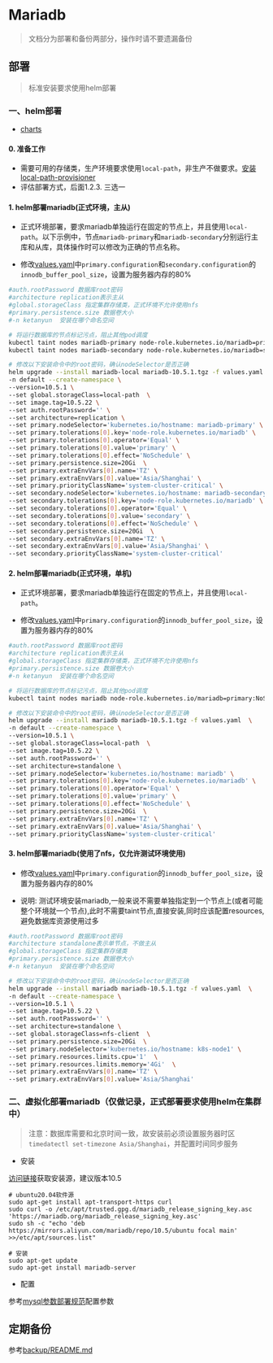
# Mariadb

> 文档分为部署和备份两部分，操作时请不要遗漏备份

## 部署

> 标准安装要求使用helm部署

### 一、helm部署

- [charts](https://github.com/bitnami/charts/tree/db82355a553763690aad85629120e97976ca396b/bitnami/mariadb)

#### 0. 准备工作

- 需要可用的存储类，生产环境要求使用`local-path`，非生产不做要求。[安装local-path-provisioner](https://git.ketanyun.cn/charts/docs/-/tree/master/%E5%9F%BA%E7%A1%80%E7%8E%AF%E5%A2%83%E5%AE%89%E8%A3%85/k8s%E9%9B%86%E7%BE%A4%E7%BB%84%E4%BB%B6/local-path-provisioner)
- 评估部署方式，后面1.2.3. 三选一

#### 1. helm部署mariadb(正式环境，主从)

- 正式环境部署，要求mariadb单独运行在固定的节点上，并且使用`local-path`。以下示例中，节点`mariadb-primary`和`mariadb-secondary`分别运行主库和从库，具体操作时可以修改为正确的节点名称。

- 修改[values.yaml](./values.yaml)中`primary.configuration`和`secondary.configuration`的`innodb_buffer_pool_size`，设置为服务器内存的80%

```bash
#auth.rootPassword 数据库root密码
#architecture replication表示主从
#global.storageClass 指定集群存储类，正式环境不允许使用nfs
#primary.persistence.size 数据卷大小
#-n ketanyun  安装在哪个命名空间

# 将运行数据库的节点标记污点，阻止其他pod调度
kubectl taint nodes mariadb-primary node-role.kubernetes.io/mariadb=primary:NoSchedule
kubectl taint nodes mariadb-secondary node-role.kubernetes.io/mariadb=secondary:NoSchedule

# 修改以下安装命令中的root密码，确认nodeSelector是否正确
helm upgrade --install mariadb-local mariadb-10.5.1.tgz -f values.yaml  \
-n default --create-namespace \
--version=10.5.1 \
--set global.storageClass=local-path  \
--set image.tag=10.5.22 \
--set auth.rootPassword='' \
--set architecture=replication \
--set primary.nodeSelector='kubernetes.io/hostname: mariadb-primary' \
--set primary.tolerations[0].key='node-role.kubernetes.io/mariadb' \
--set primary.tolerations[0].operator='Equal' \
--set primary.tolerations[0].value='primary' \
--set primary.tolerations[0].effect='NoSchedule' \
--set primary.persistence.size=20Gi  \
--set primary.extraEnvVars[0].name='TZ' \
--set primary.extraEnvVars[0].value='Asia/Shanghai' \
--set primary.priorityClassName='system-cluster-critical' \
--set secondary.nodeSelector='kubernetes.io/hostname: mariadb-secondary' \
--set secondary.tolerations[0].key='node-role.kubernetes.io/mariadb' \
--set secondary.tolerations[0].operator='Equal' \
--set secondary.tolerations[0].value='secondary' \
--set secondary.tolerations[0].effect='NoSchedule' \
--set secondary.persistence.size=20Gi  \
--set secondary.extraEnvVars[0].name='TZ' \
--set secondary.extraEnvVars[0].value='Asia/Shanghai' \
--set secondary.priorityClassName='system-cluster-critical'
```

#### 2. helm部署mariadb(正式环境，单机)

- 正式环境部署，要求mariadb单独运行在固定的节点上，并且使用`local-path`。

- 修改[values.yaml](./values.yaml)中`primary.configuration`的`innodb_buffer_pool_size`，设置为服务器内存的80%

```bash
#auth.rootPassword 数据库root密码
#architecture replication表示主从
#global.storageClass 指定集群存储类，正式环境不允许使用nfs
#primary.persistence.size 数据卷大小
#-n ketanyun  安装在哪个命名空间

# 将运行数据库的节点标记污点，阻止其他pod调度
kubectl taint nodes mariadb node-role.kubernetes.io/mariadb=primary:NoSchedule

# 修改以下安装命令中的root密码，确认nodeSelector是否正确
helm upgrade --install mariadb mariadb-10.5.1.tgz -f values.yaml  \
-n default --create-namespace \
--version=10.5.1 \
--set global.storageClass=local-path  \
--set image.tag=10.5.22 \
--set auth.rootPassword='' \
--set architecture=standalone \
--set primary.nodeSelector='kubernetes.io/hostname: mariadb' \
--set primary.tolerations[0].key='node-role.kubernetes.io/mariadb' \
--set primary.tolerations[0].operator='Equal' \
--set primary.tolerations[0].value='primary' \
--set primary.tolerations[0].effect='NoSchedule' \
--set primary.persistence.size=20Gi  \
--set primary.extraEnvVars[0].name='TZ' \
--set primary.extraEnvVars[0].value='Asia/Shanghai' \
--set primary.priorityClassName='system-cluster-critical'
```

#### 3. helm部署mariadb(使用了nfs，仅允许测试环境使用)

- 修改[values.yaml](./values.yaml)中`primary.configuration`的`innodb_buffer_pool_size`，设置为服务器内存的80%

- 说明: 测试环境安装mariadb,一般来说不需要单独指定到一个节点上(或者可能整个环境就一个节点),此时不需要taint节点,直接安装,同时应该配置resources,避免数据库资源使用过多

```bash
#auth.rootPassword 数据库root密码
#architecture standalone表示单节点，不做主从
#global.storageClass 指定集群存储类
#primary.persistence.size 数据卷大小
#-n ketanyun  安装在哪个命名空间

# 修改以下安装命令中的root密码，确认nodeSelector是否正确
helm upgrade --install mariadb mariadb-10.5.1.tgz -f values.yaml  \
-n default --create-namespace \
--version=10.5.1 \
--set image.tag=10.5.22 \
--set auth.rootPassword='' \
--set architecture=standalone \
--set global.storageClass=nfs-client  \
--set primary.persistence.size=20Gi  \
--set primary.nodeSelector='kubernetes.io/hostname: k8s-node1' \
--set primary.resources.limits.cpu='1'  \
--set primary.resources.limits.memory='4Gi'  \
--set primary.extraEnvVars[0].name='TZ' \
--set primary.extraEnvVars[0].value='Asia/Shanghai' 
```

### 二、虚拟化部署mariadb（仅做记录，正式部署要求使用helm在集群中）

> 注意：数据库需要和北京时间一致，故安装前必须设置服务器时区`timedatectl set-timezone Asia/Shanghai`，并配置时间同步服务

- 安装

[访问链接](https://mariadb.org/download/?t=repo-config&d=20.04+%22focal%22&v=10.5&r_m=aliyun)获取安装源，建议版本10.5

```shell
# ubuntu20.04软件源
sudo apt-get install apt-transport-https curl
sudo curl -o /etc/apt/trusted.gpg.d/mariadb_release_signing_key.asc 'https://mariadb.org/mariadb_release_signing_key.asc'
sudo sh -c "echo 'deb https://mirrors.aliyun.com/mariadb/repo/10.5/ubuntu focal main' >>/etc/apt/sources.list"

# 安装
sudo apt-get update
sudo apt-get install mariadb-server
```

- 配置

参考[mysql参数部署规范](https://git.ketanyun.cn/operation/docs/-/wikis/mysql%E5%8F%82%E6%95%B0%E9%83%A8%E7%BD%B2%E8%A7%84%E8%8C%83)配置参数

## 定期备份

参考[backup/README.md](backup/README.md)
